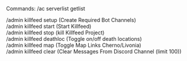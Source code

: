 

Commands:
  /ac serverlist getlist          

  /admin killfeed setup          (Create Required Bot Channels)  
  /admin killfeed start          (Start Killfeed)  
  /admin killfeed stop           (kill Killfeed Project)  
  /admin killfeed deathloc       (Toggle on/off death locations)  
  /admin killfeed map            (Toggle Map Links Cherno/Livonia)  
  /admin killfeed clear          (Clear Messages From Discord Channel (limit 100))  
